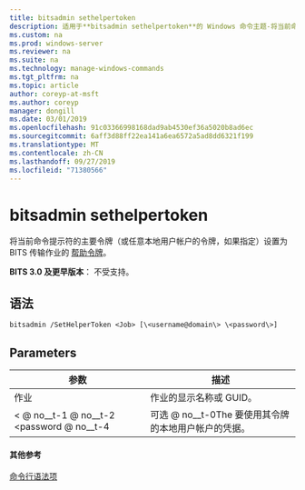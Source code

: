 ```yaml
---
title: bitsadmin sethelpertoken
description: 适用于**bitsadmin sethelpertoken**的 Windows 命令主题-将当前命令提示符的主要令牌（或任意本地用户帐户的令牌，如果指定）设置为 BITS 传输作业的帮助令牌。
ms.custom: na
ms.prod: windows-server
ms.reviewer: na
ms.suite: na
ms.technology: manage-windows-commands
ms.tgt_pltfrm: na
ms.topic: article
author: coreyp-at-msft
ms.author: coreyp
manager: dongill
ms.date: 03/01/2019
ms.openlocfilehash: 91c03366998168dad9ab4530ef36a5020b8ad6ec
ms.sourcegitcommit: 6aff3d88ff22ea141a6ea6572a5ad8dd6321f199
ms.translationtype: MT
ms.contentlocale: zh-CN
ms.lasthandoff: 09/27/2019
ms.locfileid: "71380566"
---
```

# <a name="bitsadmin-sethelpertoken"></a>bitsadmin sethelpertoken

将当前命令提示符的主要令牌（或任意本地用户帐户的令牌，如果指定）设置为 BITS 传输作业的 [帮助令牌](/windows/desktop/bits/helper-tokens-for-bits-transfer-jobs)。

**BITS 3.0 及更早版本**： 不受支持。

## <a name="syntax"></a>语法

```
bitsadmin /SetHelperToken <Job> [\<username@domain\> \<password\>]
```

## <a name="parameters"></a>Parameters

|参数|描述|
|---------|-----------|
|作业|作业的显示名称或 GUID。|
|\< @ no__t-1 @ no__t-2 \<password @ no__t-4|可选 @ no__t-0The 要使用其令牌的本地用户帐户的凭据。|

#### <a name="additional-references"></a>其他参考

[命令行语法项](command-line-syntax-key.md)
